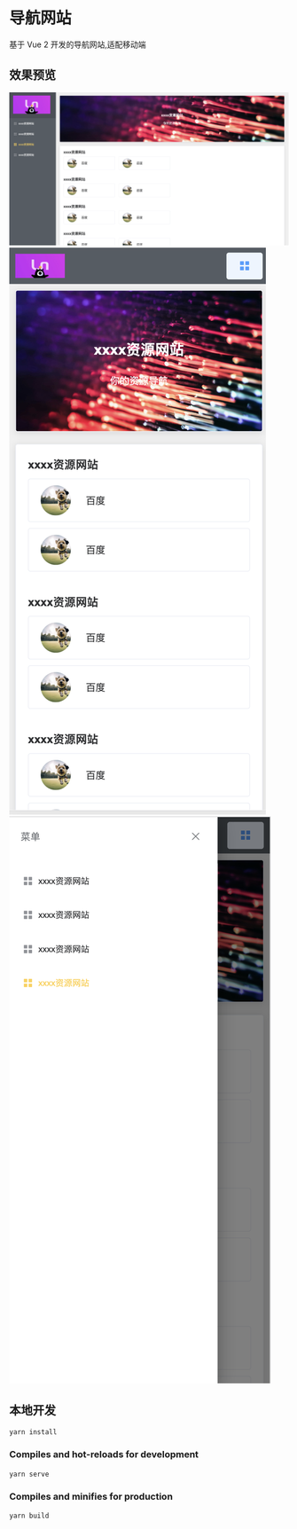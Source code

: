 # 导航网站
基于 Vue 2 开发的导航网站,适配移动端


## 效果预览
![img.png](src/static/img/img.png)
![img_1.png](src/static/img/img_1.png)
![img_2.png](src/static/img/img_2.png)

## 本地开发
```
yarn install
```

### Compiles and hot-reloads for development
```
yarn serve
```

### Compiles and minifies for production
```
yarn build
```

